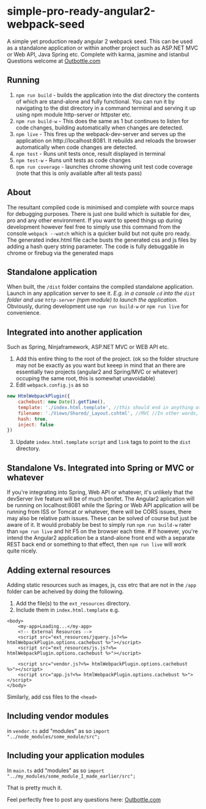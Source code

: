 # simple-pro-ready-angular2-webpack-seed
A simple yet production ready angular 2 webpack seed.
This can be used as a standalone application or within another project such as ASP.NET MVC or Web API, Java Spring etc.
Complete with karma, jasmine and istanbul
Questions welcome at [Outbottle.com](http://outbottle.com/angular-2-production-ready-webpack-seed-starter/)

## Running
1. `npm run build` - builds the application into the dist directory the contents of which are stand-alone and fully functional.
You can run it by navigating to the dist directory in a command terminal and serving it up using npm module http-server or httpster etc.
2. `npm run build-w` - This does the same as 1 but continues to listen for code changes, building automatically when changes are detected.
3. `npm live` - This fires up the webpack-dev-server and serves up the application on http://localhost:8081. It rebuilds and reloads the browser automatically when code changes are detected.
4. `npm test` - Runs unit tests once, result displayed in terminal
5. `npm test-w` - Runs unit tests as code changes
6. `npm run coverage` - launches chrome showing unit test code coverage (note that this is only available after all tests pass)

## About
The resultant compiled code is minimised and complete with source maps for debugging purposes.
There is just one build which is suitable for dev, pro and any other environment.
If you want to speed things up during development however feel free to simply use this command from the console `webpack --watch` which is a quicker build but not quite pro ready.
The generated index.html file cache busts the generated css and js files by adding a hash query string parameter.
The code is fully debuggable in chrome or firebug via the generated maps

## Standalone application
When built, the `/dist` folder contains the compiled standalone application. Launch in any application server to see it.
*E.g. in a console `cd` into the `dist` folder and use `http-server` (npm module) to launch the application.*
Obviously, during development use `npm run build-w` or `npm run live` for convenience.

## Integrated into another application
Such as Spring, Ninjaframework, ASP.NET MVC or WEB API etc.
1. Add this entire thing to the root of the project. (ok so the folder structure may not be exactly as you want but keeep in mind that an there are essentially two projects (angular2 and Spring/MVC or whatever) occuping the same root, this is somewhat unavoidable)
2. Edit `webpack.config.js` as so
 ```javascript
 new HtmlWebpackPlugin({
     cachebust: new Date().getTime(),
     template: './index.html.template', //this should end in anything other than .html otherwise use [Another template option](http://https://github.com/ampedandwired/html-webpack-plugin/blob/master/docs/template-option.md)
     filename: './Views/Shared/_Layout.cshtml', //MVC //In other words, make this path anywhere relative to root directory
     hash: true,
     inject: false
})
```
3. Update `index.html.template` `script` and `link` tags to point to the `dist` directory. 

## Standalone Vs. Integrated into Spring or MVC or whatever
If you're integrating into Spring, Web API or whatever, it's unlikely that the devServer live feature will be of much benifet. The Angular2 aplication will be running on localhost:8081 while the Spring or Web API application will be running from ISS or Tomcat or whatever, there will be CORS issues, there may also be relative path issues. These can be solved of course but just be aware of it. It would probably be best to simply run `npm run build-w` rater than `npm run live` and hit F5 on the browser each time. #
If however, you're intend the Angular2 application be a stand-alone front end with a separate REST back end or something to that effect, then `npm run live` will work quite nicely.


## Adding external resources
Adding static resources such as images, js, css etrc that are not in the `/app` folder can be acheived by doing the following.
1. Add the file(s) to the `ext_resources` directory.
2. Include them in `index.html.template` e.g.
```
<body>
    <my-app>Loading...</my-app>
    <!-- External Resources -->
    <script src="ext_resources/jquery.js?<%= htmlWebpackPlugin.options.cachebust %>"></script>
    <script src="ext_resources/js.js?<%= htmlWebpackPlugin.options.cachebust %>"></script>
    
    <script src="vendor.js?<%= htmlWebpackPlugin.options.cachebust %>"></script>
    <script src="app.js?<%= htmlWebpackPlugin.options.cachebust %>"></script>
</body>
```
Similarly, add css files to the `<head>`

## Including vendor modules
in `vendor.ts` add "modules" as so
`import "../node_modules/some_module/src";`

## Including your application modules
In `main.ts` add "modules" as so
`import "../my_modules/some_module_I_made_earlier/src";`


That is pretty much it.

Feel perfectly free to post any questions here: [Outbottle.com](http://outbottle.com/angular-2-production-ready-webpack-seed-starter/)
